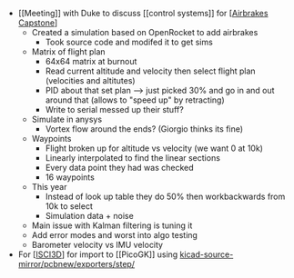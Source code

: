 - [[Meeting]] with Duke to discuss [[control systems]] for [[Airbrakes Capstone]]
	- Created a simulation based on OpenRocket to add airbrakes
		- Took source code and modifed it to get sims
	- Matrix of flight plan
		- 64x64 matrix at burnout
		- Read current altitude and velocity then select flight plan (velocities and altitutes)
		- PID about that set plan --> just picked 30% and go in and out around that (allows to "speed up" by retracting)
		- Write to serial messed up their stuff?
	- Simulate in anysys
		- Vortex flow around the ends? (Giorgio thinks its fine)
	- Waypoints
		- Flight broken up for altitude vs velocity (we want 0 at 10k)
		- Linearly interpolated to find the linear sections
		- Every data point they had was checked
		- 16 waypoints
	- This year
		- Instead of look up table they do 50% then workbackwards from 10k to select
		- Simulation data + noise
	- Main issue with Kalman filtering is tuning it
	- Add error modes and worst into algo testing
	- Barometer velocity vs IMU velocity
- For [[ISCI3D]] for import to [[PicoGK]] using [kicad-source-mirror/pcbnew/exporters/step/](https://github.com/KiCad/kicad-source-mirror/tree/2f6c9d1f3ad4c2b44ec2e9c86b998cdd791648e7/pcbnew/exporters/step)

[//begin]: # "Autogenerated link references for markdown compatibility"
[Airbrakes Capstone]: <../pages-ls/Airbrakes Capstone> "Airbrakes Capstone"
[ISCI3D]: ../pages-ls/ISCI3D "ISCI3D"
[//end]: # "Autogenerated link references"